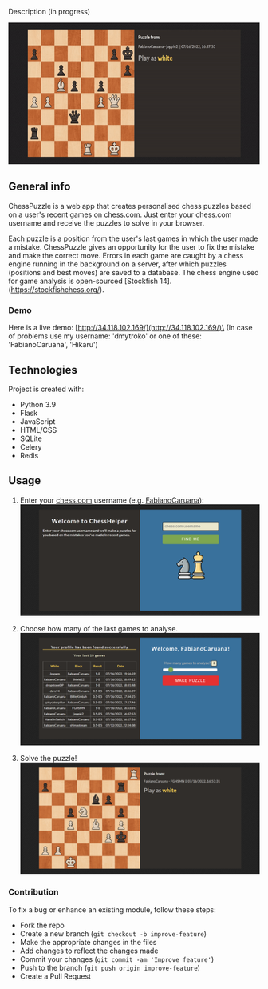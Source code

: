Description (in progress)

<img src="https://github.com/dmytrokovych/descriptions/blob/main/ChessPuzzle/chess_puzzle.gif" alt="ChessPuzzle gif" width="600" height="283">

## General info
ChessPuzzle is a web app that creates personalised chess puzzles based on a user's recent games on [chess.com](https://www.chess.com/). Just enter your chess.com username and receive the puzzles to solve in your browser.

Each puzzle is a position from the user's last games in which the user made a mistake. ChessPuzzle gives an opportunity for the user to fix the mistake and make the correct move. Errors in each game are caught by a chess engine running in the background on a server, after which puzzles (positions and best moves) are saved to a database. The chess engine used for game analysis is open-sourced [Stockfish 14].(https://stockfishchess.org/). 

### Demo
Here is a live demo: [http://34.118.102.169/](http://34.118.102.169/)\
(In case of problems use my username: 'dmytroko' or one of these: 'FabianoCaruana', 'Hikaru')


## Technologies
Project is created with:
- Python 3.9
- Flask
- JavaScript
- HTML/CSS
- SQLite
- Celery
- Redis

## Usage
1. Enter your [chess.com](https://www.chess.com/) username (e.g. [FabianoCaruana](https://www.chess.com/member/fabianocaruana)): \
![ChessPuzzle home](https://github.com/dmytrokovych/descriptions/blob/main/ChessPuzzle/chess_puzzle_1.png)

2. Choose how many of the last games to analyse.
![ChessPuzzle profile](https://github.com/dmytrokovych/descriptions/blob/main/ChessPuzzle/chess_puzzle_2.png)

3. Solve the puzzle! \
![ChessPuzzle puzzle](https://github.com/dmytrokovych/descriptions/blob/main/ChessPuzzle/chess_puzzle_3.png)


### Contribution
To fix a bug or enhance an existing module, follow these steps:

- Fork the repo
- Create a new branch (`git checkout -b improve-feature`)
- Make the appropriate changes in the files
- Add changes to reflect the changes made
- Commit your changes (`git commit -am 'Improve feature'`)
- Push to the branch (`git push origin improve-feature`)
- Create a Pull Request
